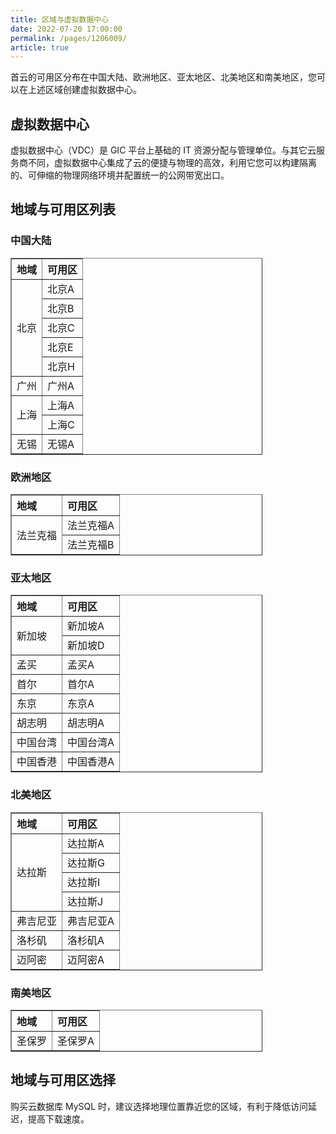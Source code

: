 ```yaml
---
title: 区域与虚拟数据中心
date: 2022-07-20 17:00:00
permalink: /pages/1206009/
article: true
---
```



首云的可用区分布在中国大陆、欧洲地区、亚太地区、北美地区和南美地区，您可以在上述区域创建虚拟数据中心。

## 虚拟数据中心

虚拟数据中心（VDC）是 GIC 平台上基础的 IT 资源分配与管理单位。与其它云服务商不同，虚拟数据中心集成了云的便捷与物理的高效，利用它您可以构建隔离的、可伸缩的物理网络环境并配置统一的公网带宽出口。

## 地域与可用区列表

### 中国大陆

<table style="width:80% !important;" border="1" cellpadding="2" cellspacing="1">
	<thead align="left">
        <tr>
        	<th>地域</th>
            <th>可用区</th>
        </tr>
	</thead>
    <tbody align="left">
        <tr>
        	<td rowspan="5">北京</td>
            <td>北京A</td>
        </tr>
        <tr>
        	<td>北京B</td>
        </tr>
        <tr>
        	<td>北京C</td>
        </tr>
        <tr>
        	<td>北京E</td>
        </tr>
        <tr>
        	<td>北京H</td>
        </tr>
        <tr>
        	<td>广州</td>
            <td>广州A</td>
        </tr>
        <tr>
        	<td rowspan="2">上海</td>
            <td>上海A</td>
        </tr>
        <tr>
        	<td>上海C</td>
        </tr>
        <tr>
        	<td>无锡</td>
            <td>无锡A</td>
        </tr>
	</tbody>
</table>



### 欧洲地区

<table style="width:80% !important;" border="1" cellpadding="2" cellspacing="1">
	<thead align="left">
        <tr>
        	<th>地域</th>
            <th>可用区</th>
        </tr>
	</thead>
    <tbody align="left">
        <tr>
        	<td rowspan="2">法兰克福</td>
            <td>法兰克福A</td>
        </tr>
        <tr>
        	<td>法兰克福B</td>
        </tr>
	</tbody>
</table>


### 亚太地区

<table style="width:80% !important;" border="1" cellpadding="2" cellspacing="1">
	<thead align="left">
        <tr>
        	<th>地域</th>
            <th>可用区</th>
        </tr>
	</thead>
    <tbody align="left">
        <tr>
        	<td rowspan="2">新加坡</td>
            <td>新加坡A</td>
        </tr>
        <tr>
        	<td>新加坡D</td>
        </tr>
        <tr>
        	<td>孟买</td>
            <td>孟买A</td>
        </tr>
        <tr>
        	<td>首尔</td>
            <td>首尔A</td>
        </tr>
        <tr>
        	<td>东京</td>
            <td>东京A</td>
        </tr>
        <tr>
        	<td>胡志明</td>
            <td>胡志明A</td>
        </tr>
        <tr>
        	<td>中国台湾</td>
            <td>中国台湾A</td>
        </tr>
        <tr>
        	<td>中国香港</td>
            <td>中国香港A</td>
        </tr>
	</tbody>
</table>


### 北美地区

<table style="width:80% !important;" border="1" cellpadding="2" cellspacing="1">
	<thead align="left">
        <tr>
        	<th>地域</th>
            <th>可用区</th>
        </tr>
	</thead>
    <tbody align="left">
        <tr>
        	<td rowspan="4">达拉斯</td>
            <td>达拉斯A</td>
        </tr>
        <tr>
        	<td>达拉斯G</td>
        </tr>
        <tr>
        	<td>达拉斯I</td>
        </tr>
        <tr>
        	<td>达拉斯J</td>
        </tr>
        <tr>
        	<td>弗吉尼亚</td>
            <td>弗吉尼亚A</td>
        </tr>
        <tr>
        	<td>洛杉矶</td>
            <td>洛杉矶A</td>
        </tr>
        <tr>
        	<td>迈阿密</td>
            <td>迈阿密A</td>
        </tr>
	</tbody>
</table>



### 南美地区

<table style="width:80% !important;" border="1" cellpadding="2" cellspacing="1">
	<thead align="left">
        <tr>
        	<th>地域</th>
            <th>可用区</th>
        </tr>
	</thead>
    <tbody align="left">
        <tr>
        	<td>圣保罗</td>
            <td>圣保罗A</td>
        </tr>
	</tbody>
</table>


## 地域与可用区选择

购买云数据库 MySQL 时，建议选择地理位置靠近您的区域，有利于降低访问延迟，提高下载速度。
